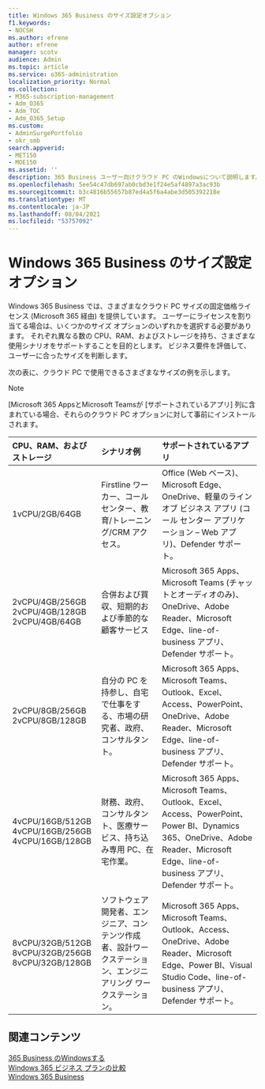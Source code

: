 ```yaml
---
title: Windows 365 Business のサイズ設定オプション
f1.keywords:
- NOCSH
ms.author: efrene
author: efrene
manager: scotv
audience: Admin
ms.topic: article
ms.service: o365-administration
localization_priority: Normal
ms.collection:
- M365-subscription-management
- Adm_O365
- Adm_TOC
- Adm_O365_Setup
ms.custom:
- AdminSurgePortfolio
- okr_smb
search.appverid:
- MET150
- MOE150
ms.assetid: ''
description: 365 Business ユーザー向けクラウド PC のWindowsについて説明します。
ms.openlocfilehash: 5ee54c47db697ab0cbd3e1f24e5af4897a3ac93b
ms.sourcegitcommit: b3c4816b55657b87ed4a5f6a4abe3d505392218e
ms.translationtype: MT
ms.contentlocale: ja-JP
ms.lasthandoff: 08/04/2021
ms.locfileid: "53757092"
---
```

# <a name="windows-365-business-sizing-options"></a>Windows 365 Business のサイズ設定オプション

Windows 365 Business では、さまざまなクラウド PC サイズの固定価格ライセンス (Microsoft 365 経由) を提供しています。 ユーザーにライセンスを割り当てる場合は、いくつかのサイズ オプションのいずれかを選択する必要があります。 それぞれ異なる数の CPU、RAM、およびストレージを持ち、さまざまな使用シナリオをサポートすることを目的とします。 ビジネス要件を評価して、ユーザーに合ったサイズを判断します。 

次の表に、クラウド PC で使用できるさまざまなサイズの例を示します。

> [!NOTE]  
> [Microsoft 365 AppsとMicrosoft Teamsが [サポートされているアプリ] 列に含まれている場合、それらのクラウド PC オプションに対して事前にインストールされます。 


|CPU、RAM、およびストレージ|シナリオ例|サポートされているアプリ|
|:-------------------------------------------------------------------------------|:----------------------------------|:----------------------------------|
|1vCPU/2GB/64GB |Firstline ワーカー、コール センター、教育/トレーニング/CRM アクセス。|Office (Web ベース)、Microsoft Edge、OneDrive、軽量のライン オブ ビジネス アプリ (コール センター アプリケーション – Web アプリ)、Defender サポート。 |
|2vCPU/4GB/256GB<br/> 2vCPU/4GB/128GB<br/> 2vCPU/4GB/64GB |合併および買収、短期的および季節的な顧客サービス |Microsoft 365 Apps、Microsoft Teams (チャットとオーディオのみ)、OneDrive、Adobe Reader、Microsoft Edge、line-of-business アプリ、Defender サポート。  |
|2vCPU/8GB/256GB<br/>2vCPU/8GB/128GB |自分の PC を持参し、自宅で仕事をする、市場の研究者、政府、コンサルタント。 |Microsoft 365 Apps、Microsoft Teams、Outlook、Excel、Access、PowerPoint、OneDrive、Adobe Reader、Microsoft Edge、line-of-business アプリ、Defender サポート。  |
|4vCPU/16GB/512GB<br/>4vCPU/16GB/256GB<br/> 4vCPU/16GB/128GB|財務、政府、コンサルタント、医療サービス、持ち込み専用 PC、在宅作業。 |Microsoft 365 Apps、Microsoft Teams、Outlook、Excel、Access、PowerPoint、Power BI、Dynamics 365、OneDrive、Adobe Reader、Microsoft Edge、line-of-business アプリ、Defender サポート。 |
|8vCPU/32GB/512GB<br/>8vCPU/32GB/256GB<br/>8vCPU/32GB/128GB |ソフトウェア開発者、エンジニア、コンテンツ作成者、設計ワークステーション、エンジニアリング ワークステーション。 |Microsoft 365 Apps、Microsoft Teams、Outlook、Access、OneDrive、Adobe Reader、Microsoft Edge、Power BI、Visual Studio Code、line-of-business アプリ、Defender サポート。  |


## <a name="related-content"></a>関連コンテンツ

[365 Business のWindowsする](get-started-windows-365-business.md) <br/>
[Windows 365 ビジネス プランの比較](https://www.microsoft.com/windows-365/business/compare-plans-pricing) <br/>
[Windows 365 Business](https://www.microsoft.com/windows-365/business) <br/>
